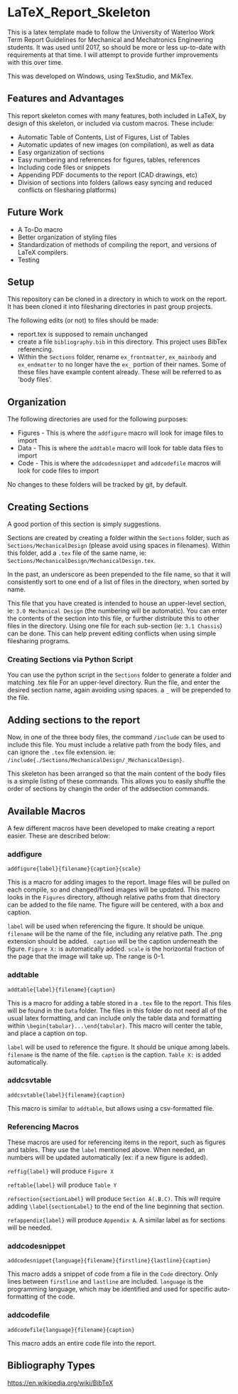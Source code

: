 # LaTeX_Report_Skeleton
This is a latex template made to follow the University of Waterloo Work Term Report Guidelines for Mechanical and Mechatronics Engineering  students. It was used until 2017, so should be more or less up-to-date with requirements at that time. I will attempt to provide further improvements with this over time.

This was developed on Windows, using TexStudio, and MikTex.

## Features and Advantages
This report skeleton comes with many features, both included in LaTeX, by design of this skeleton, or included via custom macros. These include:
 * Automatic Table of Contents, List of Figures, List of Tables
 * Automatic updates of new images (on compilation), as well as data
 * Easy organization of sections
 * Easy numbering and references for figures, tables, references
 * Including code files or snippets
 * Appending PDF documents to the report (CAD drawings, etc)
 * Division of sections into folders (allows easy syncing and reduced conflicts on filesharing platforms)

## Future Work
 * A To-Do macro
 * Better organization of styling files
 * Standardization of methods of compiling the report, and versions of LaTeX compilers.
 * Testing

## Setup
This repository can be cloned in a directory in which to work on the report. It has been cloned it into filesharing directories in past group projects.

The following edits (or not) to files should be made:
 * report.tex is supposed to remain unchanged
 * create a file ```bibliography.bib``` in this directory. This project uses BibTex referencing.
 * Within the ```Sections``` folder, rename ```ex_frontmatter```, ```ex_mainbody``` and ```ex_endmatter``` to no longer have the ```ex_``` portion of their names. Some of these files have example content already. These will be referred to as 'body files'.
 
## Organization
The following directories are used for the following purposes:
 * Figures - This is where the ```addfigure``` macro will look for image files to import
 * Data - This is where the ```addtable``` macro will look for table data files to import
 * Code - This is where the ```addcodesnippet``` and ```addcodefile``` macros will look for code files to import

No changes to these folders will be tracked by git, by default.



## Creating Sections
A good portion of this section is simply suggestions.

Sections are created by creating a folder within the ```Sections``` folder, such as ```Sections/MechanicalDesign``` (please avoid using spaces in filenames). Within this folder, add a ```.tex``` file of the same name, ie: ```Sections/MechanicalDesign/MechanicalDesign.tex```.

In the past, an underscore as been prepended to the file name, so that it will consistently sort to one end of a list of files in the directory, when sorted by name.

This file that you have created is intended to house an upper-level section, ie: ```3.0 Mechanical Design``` (the numbering will be automatic). You can enter the contents of the section into this file, or further distribute this to other files in the directory. Using one file for each sub-section (ie: ```3.1 Chassis```) can be done. This can help prevent editing conflicts when using simple filesharing programs.

### Creating Sections via Python Script

You can use the python script in the ```Sections``` folder to generate a folder and matching .tex file For an upper-level directory. Run the file, and enter the desired section name, again avoiding using spaces. a ```_``` will be prepended to the file.

## Adding sections to the report
Now, in one of the three body files, the command ```/include``` can be used to include this file. You must include a relative path from the body files, and can ignore the ```.tex``` file extension. ie: ```/include{./Sections/MechanicalDesign/_MechanicalDesign}```.

This skeleton has been arranged so that the main content of the body files is a simple listing of these commands. This allows you to easily shuffle the order of sections by changin the order of the addsection commands.


## Available Macros
A few different macros have been developed to make creating a report easier. These are described below:

### addfigure
```addfigure{label}{filename}{caption}{scale}```

This is a macro for adding images to the report. Image files will be pulled on each compile, so and changed/fixed images will be updated. This macro looks in the ```Figures``` directory, although relative paths from that directory can be added to the file name. The figure will be centered, with a box and caption.

```label``` will be used when referencing the figure. It should be unique. ``` filename``` will be the name of the file, including any relative path. The .png extension should be added. ``` caption``` will be the caption underneath the figure. ```Figure X:``` is automatically added. ```scale``` is the horizontal fraction of the page that the image will take up. The range is 0-1.

### addtable
```addtable{label}{filename}{caption}```

This is a macro for adding a table stored in a ```.tex``` file to the report. This files will be found in the ```Data``` folder. The files in this folder do not need all of the usual latex formatting, and can include only the table data and formatting within ```\begin{tabular}...\end{tabular}```. This macro will center the table, and place a caption on top.

```label``` will be used to reference the figure. It should be unique among labels. ```filename``` is the name of the file. ```caption``` is the caption. ```Table X:``` is added automatically.

### addcsvtable
```addcsvtable{label}{filename}{caption}```

This macro is similar to ```addtable```, but allows using a csv-formatted file.

### Referencing Macros
These macros are used for referencing items in the report, such as figures and tables. They use the ```label``` mentioned above. When needed, an numbers will be updated automatically (ex: if a new figure is added).

```reffig{label}``` will produce ```Figure X```

```reftable{label}``` will produce ```Table Y```

```refsection{sectionLabel}``` will produce ```Section A(.B.C)```. This will require adding ```\label{sectionLabel}``` to the end of the line beginning that section.

```refappendix{label}``` will produce ```Appendix A```. A similar label as for sections will be needed.

### addcodesnippet
```addcodesnippet{language}{filename}{firstline}{lastline}{caption}```

This macro adds a snippet of code from a file in the ```Code``` directory. Only lines between ```firstline``` and ```lastline``` are included. ```language``` is the programming language, which may be identified and used for specific auto-formatting of the code.

### addcodefile
```addcodefile{language}{filename}{caption}```

This macro adds an entire code file into the report.



## Bibliography Types
https://en.wikipedia.org/wiki/BibTeX